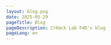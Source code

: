 ```yaml
---
layout: blog.pug
date: 2025-05-29
pageTitle: Blog
pageDescription: CrHack Lab F4D's blog
pageLang: en
---
```


<!-- Content comes from Pug file and collections -->